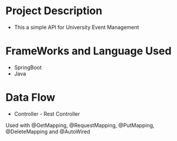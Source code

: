 # Project Description 
* This a simple API for University Event Management 

# FrameWorks and Language Used
* SpringBoot
* Java

# Data Flow
* Controller - Rest Controller

Used with @GetMapping, @RequestMapping, @PutMapping, @DeleteMapping and @AutoWired 
